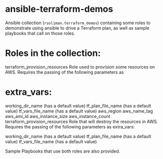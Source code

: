# ansible-terraform-demos

Ansible collection (`rsoliman.terraform_demos`) containing some roles to demonstrate using ansible to drive a Terraform plan, as well as sample playbooks that call on those roles. 

# Roles in the collection:

terraform_provision_resources
Role used to provision some resources on AWS. Requires the passing of the following parameters as 

# extra_vars:

working_dir_name (has a default value)
tf_plan_file_name (has a default value)
tf_vars_file_name (has a default value)
aws_region
aws_name_tag
aws_ami_id
aws_instance_size
aws_instance_count
terraform_provision_resources
Role that will destroy the resources in AWS. Requires the passing of the following parameters as extra_vars:

working_dir_name (has a default value)
tf_plan_file_name (has a default value)
tf_vars_file_name (has a default value)


Sample Playbooks that use both roles are also provided.